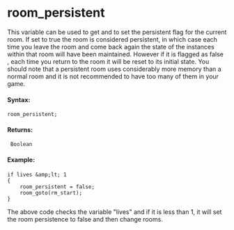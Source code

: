 # room_persistent

This variable can be used to get and to set the persistent flag for the
current room. If set to true the room is considered persistent, in which
case each time you leave the room and come back again the state of the
instances within that room will have been maintained. However if it is
flagged as false , each time you return to the room it will be reset to
its initial state. You should note that a persistent room uses
considerably more memory than a normal room and it is not recommended to
have too many of them in your game.

#### Syntax:

``` gml
room_persistent;
```

#### Returns:

``` gml
 Boolean
```

#### Example:

``` gml
if lives &amp;lt; 1
{
    room_persistent = false;
    room_goto(rm_start);
}
```

The above code checks the variable "lives" and if it is less than 1, it
will set the room persistence to false and then change rooms.
